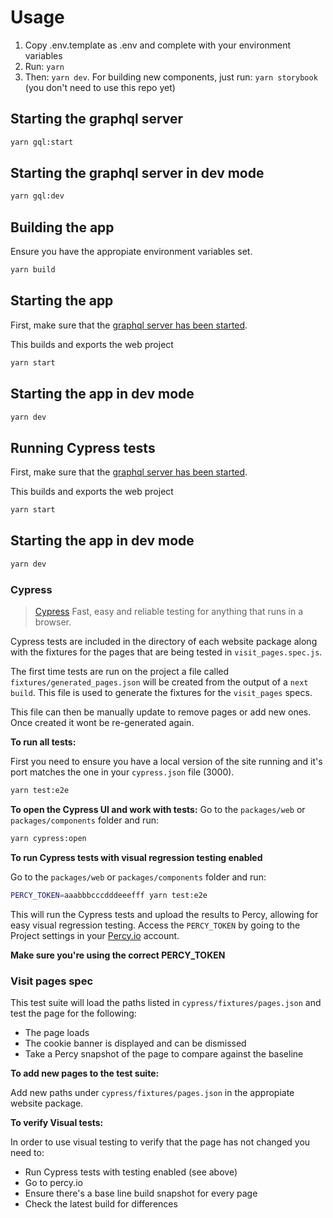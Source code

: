 # Usage

1. Copy .env.template as .env and complete with your environment variables
2. Run: `yarn`
3. Then: `yarn dev`.
   For building new components, just run:
   `yarn storybook` (you don't need to use this repo yet)

## Starting the graphql server

```bash
yarn gql:start
```

## Starting the graphql server in dev mode

```bash
yarn gql:dev
```

## Building the app

Ensure you have the appropiate environment variables set.

```bash
yarn build
```

## Starting the app

First, make sure that the [graphql server has been started](#starting-the-graphql-server).

This builds and exports the web project

```bash
yarn start
```

## Starting the app in dev mode

```bash
yarn dev
```

## Running Cypress tests


First, make sure that the [graphql server has been started](#starting-the-graphql-server).

This builds and exports the web project

```bash
yarn start
```

## Starting the app in dev mode

```bash
yarn dev
```

### Cypress

> [Cypress](https://Cypressjs.io/) Fast, easy and reliable testing for anything that runs in a browser.


Cypress tests are included in the directory of each website package along with the fixtures for the pages that are being tested in `visit_pages.spec.js`.

The first time tests are run on the project a file called `fixtures/generated_pages.json` will be created from the output of a `next build`. This file is used to generate the fixtures for the `visit_pages` specs.

This file can then be manually update to remove pages or add new ones. Once created it wont be re-generated again.

**To run all tests:**

First you need to ensure you have a local version of the site running and it's port matches the one in your `cypress.json` file (3000).


```bash
yarn test:e2e
```

**To open the Cypress UI and work with tests:**
Go to the `packages/web` or `packages/components` folder and run:
```bash
yarn cypress:open
```

**To run Cypress tests with visual regression testing enabled**

Go to the `packages/web` or `packages/components` folder and run:
```bash
PERCY_TOKEN=aaabbbcccdddeeefff yarn test:e2e
```

This will run the Cypress tests and upload the results to Percy, allowing for easy visual regression testing.
Access the `PERCY_TOKEN` by going to the Project settings in your [Percy.io](https://percy.io/) account.


**Make sure you're using the correct PERCY_TOKEN**

### **Visit pages spec**

This test suite will load the paths listed in `cypress/fixtures/pages.json` and test the page for the following:
 - The page loads
 - The cookie banner is displayed and can be dismissed
 - Take a Percy snapshot of the page to compare against the baseline
 
**To add new pages to the test suite:**

Add new paths under `cypress/fixtures/pages.json` in the appropiate website package.

**To verify Visual tests:**

In order to use visual testing to verify that the page has not changed you need to:
 - Run Cypress tests with testing enabled (see above)
 - Go to percy.io 
 - Ensure there's a base line build snapshot for every page
 - Check the latest build for differences
 